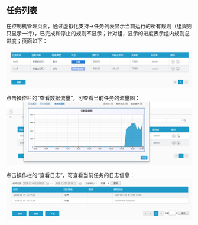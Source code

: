 ## 任务列表

在控制机管理页面，通过虚拟化支持-&gt;任务列表显示当前运行的所有规则（组规则只显示一行），已完成和停止的规则不显示；针对组，显示的进度表示组内规则总进度；页面如下：

![说明: 1](/assets/V6.11811051633.png)

点击操作栏的“查看数据流量”，可查看当前任务的流量图：
![说明: 1](/assets/V6.11811051638.png)

点击操作栏的“查看日志”，可查看当前任务的日志信息：
![说明: 1](/assets/V6.11811051639.png)








